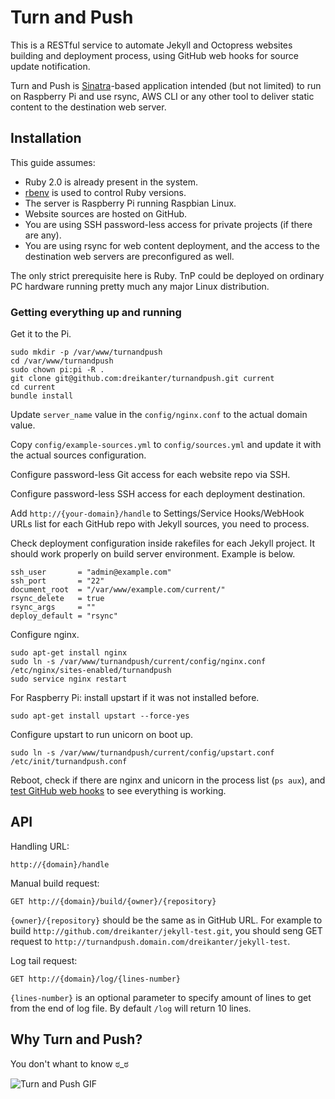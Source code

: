 # Turn and Push

This is a RESTful service to automate Jekyll and Octopress websites building and deployment process, using GitHub web hooks for source update notification.

Turn and Push is [Sinatra](http://sinatrarb.com)-based application intended (but not limited) to run on Raspberry Pi and use rsync, AWS CLI or any other tool to deliver static content to the destination web server.

## Installation

This guide assumes:

- Ruby 2.0 is already present in the system.
- [rbenv](https://github.com/sstephenson/rbenv) is used to control Ruby versions.
- The server is Raspberry Pi running Raspbian Linux.
- Website sources are hosted on GitHub.
- You are using SSH password-less access for private projects (if there are any).
- You are using rsync for web content deployment, and the access to the destination web servers are preconfigured as well.

The only strict prerequisite here is Ruby. TnP could be deployed on ordinary PC hardware running pretty much any major Linux distribution.

### Getting everything up and running

Get it to the Pi.

	sudo mkdir -p /var/www/turnandpush
	cd /var/www/turnandpush
	sudo chown pi:pi -R .
	git clone git@github.com:dreikanter/turnandpush.git current
	cd current
	bundle install

Update `server_name` value in the `config/nginx.conf` to the actual domain value.

Copy `config/example-sources.yml` to `config/sources.yml` and update it with the actual sources configuration.

Configure password-less Git access for each website repo via SSH.

Configure password-less SSH access for each deployment destination.

Add `http://{your-domain}/handle` to Settings/Service Hooks/WebHook URLs list for each GitHub repo with Jekyll sources, you need to process.

Check deployment configuration inside rakefiles for each Jekyll project. It should work properly on build server environment. Example is below.

	ssh_user       = "admin@example.com"
	ssh_port       = "22"
	document_root  = "/var/www/example.com/current/"
	rsync_delete   = true
	rsync_args     = ""
	deploy_default = "rsync"

Configure nginx.

	sudo apt-get install nginx
	sudo ln -s /var/www/turnandpush/current/config/nginx.conf /etc/nginx/sites-enabled/turnandpush
	sudo service nginx restart

For Raspberry Pi: install upstart if it was not installed before.

	sudo apt-get install upstart --force-yes

Configure upstart to run unicorn on boot up.

	sudo ln -s /var/www/turnandpush/current/config/upstart.conf /etc/init/turnandpush.conf

Reboot, check if there are nginx and unicorn in the process list (`ps aux`), and [test GitHub web hooks](https://help.github.com/articles/testing-webhooks) to see everything is working.

## API

Handling URL:

	http://{domain}/handle

Manual build request:

	GET http://{domain}/build/{owner}/{repository}

`{owner}/{repository}` should be the same as in GitHub URL. For example to build `http://github.com/dreikanter/jekyll-test.git`, you should seng GET request to `http://turnandpush.domain.com/dreikanter/jekyll-test`.

Log tail request:

	GET http://{domain}/log/{lines-number}

`{lines-number}` is an optional parameter to specify amount of lines to get from the end of log file. By default `/log` will return 10 lines.

## Why Turn and Push?

You don't whant to know ಠ_ಠ

![Turn and Push GIF](http://d.pr/i/ykzw+)
